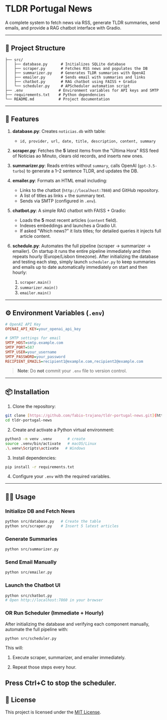 # TLDR Portugal News

A complete system to fetch news via RSS, generate TLDR summaries, send emails, and provide a RAG chatbot interface with Gradio.

---

## 📁 Project Structure

```
├── src/
│   ├── database.py      # Initializes SQLite database
│   ├── scraper.py       # Fetches RSS news and populates the DB
│   ├── summarizer.py    # Generates TLDR summaries with OpenAI
│   ├── emailer.py       # Sends email with summaries and links
│   ├── chatbot.py       # RAG chatbot using FAISS + Gradio
│   └── scheduler.py     # APScheduler automation script
├── .env                # Environment variables for API keys and SMTP
├── requirements.txt    # Python dependencies
└── README.md           # Project documentation
```

---

## 🚀 Features

1. **database.py**: Creates `noticias.db` with table:

   * `id, provider, url, date, title, description, content, summary`

2. **scraper.py**: Fetches the **5** latest items from the "Última Hora" RSS feed of Notícias ao Minuto, clears old records, and inserts new ones.

3. **summarizer.py**: Reads entries without `summary`, calls OpenAI (`gpt-3.5-turbo`) to generate a 1–2 sentence TLDR, and updates the DB.

4. **emailer.py**: Formats an HTML email including:

   * Links to the chatbot (`http://localhost:7860`) and GitHub repository.
   * A list of titles as links + the summary text.
   * Sends via SMTP (configured in `.env`).

5. **chatbot.py**: A simple RAG chatbot with FAISS + Gradio:

   * Loads the **5** most recent articles (`content` field).
   * Indexes embeddings and launches a Gradio UI.
   * If asked "Which news?" it lists titles; for detailed queries it injects full article content.

6. **schedule.py**: Automates the full pipeline (scraper → summarizer → emailer). On startup it runs the entire pipeline immediately and then repeats hourly (Europe/Lisbon timezone). After initializing the database and testing each step, simply launch `scheduler.py` to keep summaries and emails up to date automatically immediately on start and then hourly:

   1. `scraper.main()`
   2. `summarizer.main()`
   3. `emailer.main()`

---

## ⚙️ Environment Variables (`.env`)

```ini
# OpenAI API Key
OPENAI_API_KEY=your_openai_api_key

# SMTP settings for email
SMTP_HOST=smtp.example.com
SMTP_PORT=587
SMTP_USER=your_username
SMTP_PASSWORD=your_password
RECIPIENT_EMAILS=recipient1@example.com,recipient2@example.com
```

> **Note**: Do **not** commit your `.env` file to version control.

---

## 📦 Installation

1. Clone the repository:

```bash
git clone [https://github.com/fabio-trajano/tldr-portugal-news.git](https://github.com/fabio-trajano/tldr-portugal-news.git)
cd tldr-portugal-news
```

2. Create and activate a Python virtual environment:
```bash
python3 -m venv .venv       # create
source .venv/bin/activate   # macOS/Linux
.\.venv\Scripts\activate   # Windows
```

3. Install dependencies:

```bash
pip install -r requirements.txt
````

4. Configure your `.env` with the required variables.

---

## 🏃‍♂️ Usage

### Initialize DB and Fetch News
```bash
python src/database.py   # Create the table
python src/scraper.py    # Insert 5 latest articles
````

### Generate Summaries

```bash
python src/summarizer.py
```

### Send Email Manually

```bash
python src/emailer.py
```

### Launch the Chatbot UI

```bash
python src/chatbot.py
# Open http://localhost:7860 in your browser
```

### OR Run Scheduler (Immediate + Hourly)
After initializing the database and verifying each component manually, automate the full pipeline with:

```bash
python src/scheduler.py
```
This will:

1. Execute scraper, summarizer, and emailer immediately.

2. Repeat those steps every hour.

Press Ctrl+C to stop the scheduler.
---


## 📄 License

This project is licensed under the [MIT License](LICENSE).
